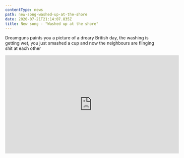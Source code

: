 ```yaml
---
contentType: news
path: new-song-washed-up-at-the-shore
date: 2020-07-21T21:14:07.835Z
title: New song - "Washed up at the shore"
---
```

Dreamguns paints you a picture of a dreary British day, the washing is getting wet, you just smashed a cup and now the neighbours are flinging shit at each other

<iframe width="560" height="315" src="https://www.youtube.com/embed/SyIKXaA_Aw4" frameborder="0" allow="accelerometer; autoplay; encrypted-media; gyroscope; picture-in-picture" allowfullscreen></iframe>